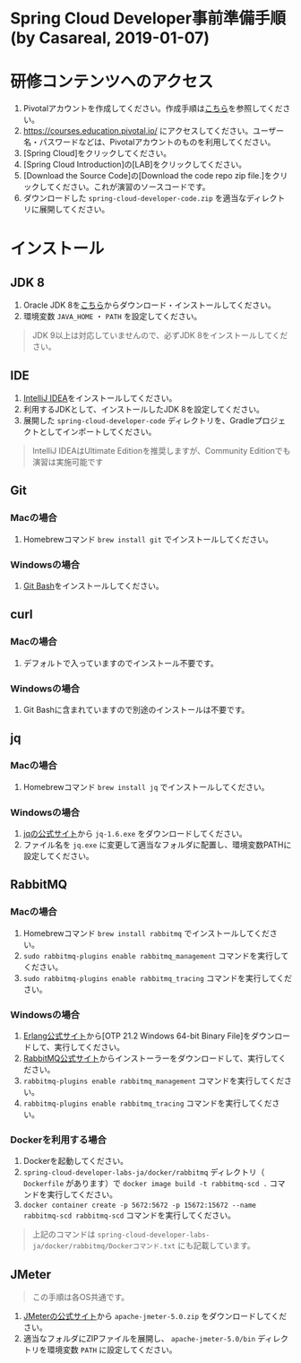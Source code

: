 Spring Cloud Developer事前準備手順 (by Casareal, 2019-01-07)
==========================================================

# 研修コンテンツへのアクセス
1. Pivotalアカウントを作成してください。作成手順は[こちら](https://github.com/Pivotal-Japan/cf-workshop/blob/master/pivotal-web-services.md)を参照してください。
2. https://courses.education.pivotal.io/ にアクセスしてください。ユーザー名・パスワードなどは、Pivotalアカウントのものを利用してください。
3. [Spring Cloud]をクリックしてください。
4. [Spring Cloud Introduction]の[LAB]をクリックしてください。
5. [Download the Source Code]の[Download the code repo zip file.]をクリックしてください。これが演習のソースコードです。
6. ダウンロードした `spring-cloud-developer-code.zip` を適当なディレクトリに展開してください。

# インストール
## JDK 8
1. Oracle JDK 8を[こちら](https://www.oracle.com/technetwork/java/javase/downloads/index.html)からダウンロード・インストールしてください。
2. 環境変数 `JAVA_HOME` ・ `PATH` を設定してください。

> JDK 9以上は対応していませんので、必ずJDK 8をインストールしてください。

## IDE
1. [IntelliJ IDEA](https://www.jetbrains.com/idea/download/)をインストールしてください。
2. 利用するJDKとして、インストールしたJDK 8を設定してください。
3. 展開した `spring-cloud-developer-code` ディレクトリを、Gradleプロジェクトとしてインポートしてください。

> IntelliJ IDEAはUltimate Editionを推奨しますが、Community Editionでも演習は実施可能です

## Git
### Macの場合
1. Homebrewコマンド `brew install git` でインストールしてください。

### Windowsの場合
1. [Git Bash](https://git-scm.com/downloads)をインストールしてください。

## curl
### Macの場合
1. デフォルトで入っていますのでインストール不要です。

### Windowsの場合
1. Git Bashに含まれていますので別途のインストールは不要です。

## jq
### Macの場合
1. Homebrewコマンド `brew install jq` でインストールしてください。

### Windowsの場合
1. [jqの公式サイト](https://stedolan.github.io/jq/)から `jq-1.6.exe` をダウンロードしてください。
2. ファイル名を `jq.exe` に変更して適当なフォルダに配置し、環境変数PATHに設定してください。

## RabbitMQ
### Macの場合
1. Homebrewコマンド `brew install rabbitmq` でインストールしてください。
2. `sudo rabbitmq-plugins enable rabbitmq_management` コマンドを実行してください。
3. `sudo rabbitmq-plugins enable rabbitmq_tracing` コマンドを実行してください。

### Windowsの場合
1. [Erlang公式サイト](http://www.erlang.org/downloads)から[OTP 21.2 Windows 64-bit Binary File]をダウンロードして、実行してください。
2. [RabbitMQ公式サイト](https://www.rabbitmq.com/install-windows.html)からインストーラーをダウンロードして、実行してください。
3. `rabbitmq-plugins enable rabbitmq_management` コマンドを実行してください。
4. `rabbitmq-plugins enable rabbitmq_tracing` コマンドを実行してください。

### Dockerを利用する場合
1. Dockerを起動してください。
2. `spring-cloud-developer-labs-ja/docker/rabbitmq` ディレクトリ（ `Dockerfile` があります）で `docker image build -t rabbitmq-scd .` コマンドを実行してください。
3. `docker container create -p 5672:5672 -p 15672:15672 --name rabbitmq-scd rabbitmq-scd` コマンドを実行してください。

> 上記のコマンドは `spring-cloud-developer-labs-ja/docker/rabbitmq/Dockerコマンド.txt` にも記載しています。

## JMeter
> この手順は各OS共通です。

1. [JMeterの公式サイト](http://jmeter.apache.org/download_jmeter.cgi?Preferred=ftp%3A%2F%2Fapache.mirrors.tds.net%2Fpub%2Fapache.org%2F)から `apache-jmeter-5.0.zip` をダウンロードしてください。
2. 適当なフォルダにZIPファイルを展開し、 `apache-jmeter-5.0/bin` ディレクトリを環境変数 `PATH` に設定してください。


